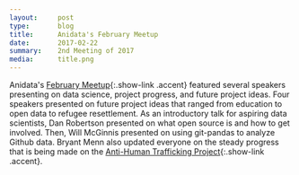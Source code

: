 ```yaml
---
layout:     post
type:		blog
title:      Anidata's February Meetup
date:       2017-02-22
summary:    2nd Meeting of 2017
media: 		title.png
---
```


Anidata's [February Meetup](https://www.meetup.com/Anidata/events/237405385/){:.show-link .accent} featured several speakers presenting on data science, project progress, and future project ideas.  Four speakers presented on future project ideas that ranged from education to open data to refugee resettlement.  As an introductory talk for aspiring data scientists, Dan Robertson presented on what open source is and how to get involved.  Then, Will McGinnis presented on using git-pandas to analyze Github data.  Bryant Menn also updated everyone on the steady progress that is being made on the [Anti-Human Trafficking Project](/projects/index.html){:.show-link .accent}.
